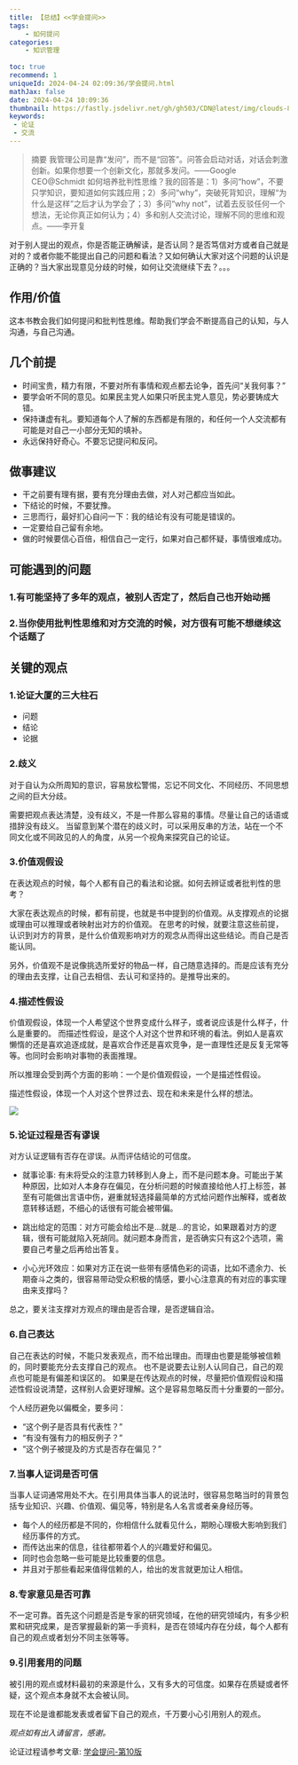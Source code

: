 ```yaml
---
title: 【总结】<<学会提问>>
tags:
    - 如何提问
categories:
    - 知识管理
        
toc: true
recommend: 1
uniqueId: 2024-04-24 02:09:36/学会提问.html
mathJax: false
date: 2024-04-24 10:09:36
thumbnail: https://fastly.jsdelivr.net/gh/gh503/CDN@latest/img/clouds-8621202.jpg
keywords:
 - 论证
 - 交流
---
```

> 摘要
我管理公司是靠“发问”，而不是“回答”。问答会启动对话，对话会刺激创新。如果你想要一个创新文化，那就多发问。——Google CEO@Schmidt
如何培养批判性思维？我的回答是：1）多问“how”，不要只学知识，要知道如何实践应用；2）多问“why”，突破死背知识，理解“为什么是这样”之后才认为学会了；3）多问“why not”，试着去反驳任何一个想法，无论你真正如何认为；4）多和别人交流讨论，理解不同的思维和观点。——李开复

对于别人提出的观点，你是否能正确解读，是否认同？是否笃信对方或者自己就是对的？或者你能不能提出自己的问题和看法？又如何确认大家对这个问题的认识是正确的？当大家出现意见分歧的时候，如何让交流继续下去？。。。
<!-- more -->
## 作用/价值
这本书教会我们如何提问和批判性思维。帮助我们学会不断提高自己的认知，与人沟通，与自己沟通。

## 几个前提
- 时间宝贵，精力有限，不要对所有事情和观点都去论争，首先问“关我何事？”
- 要学会听不同的意见。如果民主党人如果只听民主党人意见，势必要铸成大错。
- 保持谦虚有礼。要知道每个人了解的东西都是有限的，和任何一个人交流都有可能是对自己一小部分无知的填补。
- 永远保持好奇心。不要忘记提问和反问。

## 做事建议
- 干之前要有理有据，要有充分理由去做，对人对己都应当如此。
- 下结论的时候，不要犹豫。
- 三思而行，最好扪心自问一下：我的结论有没有可能是错误的。
- 一定要给自己留有余地。
- 做的时候要信心百倍，相信自己一定行，如果对自己都怀疑，事情很难成功。

## 可能遇到的问题
### 1.有可能坚持了多年的观点，被别人否定了，然后自己也开始动摇

### 2.当你使用批判性思维和对方交流的时候，对方很有可能不想继续这个话题了

## 关键的观点
### 1.论证大厦的三大柱石
- 问题
- 结论
- 论据

### 2.歧义
对于自认为众所周知的意识，容易放松警惕，忘记不同文化、不同经历、不同思想之间的巨大分歧。

需要把观点表达清楚，没有歧义，不是一件那么容易的事情。尽量让自己的话语或措辞没有歧义。
当留意到某个潜在的歧义时，可以采用反串的方法，站在一个不同文化或不同政见的人的角度，从另一个视角来探究自己的论证。

### 3.价值观假设
在表达观点的时候，每个人都有自己的看法和论据。如何去辨证或者批判性的思考？

大家在表达观点的时候，都有前提，也就是书中提到的价值观。从支撑观点的论据或理由可以推理或者映射出对方的价值观。
在思考的时候，就要注意这些前提，认识到对方的背景，是什么价值观影响对方的观念从而得出这些结论。而自己是否能认同。

另外，价值观不是说像挑选所爱好的物品一样，自己随意选择的。而是应该有充分的理由去支撑，让自己去相信、去认可和坚持的。是推导出来的。

### 4.描述性假设
价值观假设，体现一个人希望这个世界变成什么样子，或者说应该是什么样子，什么是重要的。
而描述性假设，是这个人对这个世界和环境的看法。例如人是喜欢懒惰的还是喜欢追逐成就，是喜欢合作还是喜欢竞争，是一直理性还是反复无常等等。也同时会影响对事物的表面推理。

所以推理会受到两个方面的影响：一个是价值观假设，一个是描述性假设。

描述性假设，体现一个人对这个世界过去、现在和未来是什么样的想法。

![](https://fastly.jsdelivr.net/gh/gh503/CDN@latest/img/ai-generated-8562830_1920.jpg)

### 5.论证过程是否有谬误
对方认证逻辑有否存在谬误。从而评估结论的可信度。

- 就事论事:  有未将受众的注意力转移到人身上，而不是问题本身。可能出于某种原因，比如对人本身存在偏见，在分析问题的时候直接给他人打上标签，甚至有可能做出言语中伤，避重就轻选择最简单的方式给问题作出解释，或者故意转移话题，不细心的话很有可能会被带偏。

- 跳出给定的范围：对方可能会给出不是...就是...的言论，如果跟着对方的逻辑，很有可能就陷入死胡同。就问题本身而言，是否确实只有这2个选项，需要自己考量之后再给出答复。

- 小心光环效应：如果对方正在说一些带有感情色彩的词语，比如不遗余力、长期奋斗之类的，很容易带动受众积极的情感，要小心注意真的有对应的事实理由来支撑吗？

总之，要关注支撑对方观点的理由是否合理，是否逻辑自洽。

### 6.自己表达
自己在表达的时候，不能只发表观点，而不给出理由。而理由也要是能够被信赖的，同时要能充分去支撑自己的观点。
也不是说要去让别人认同自己，自己的观点也可能是有偏差和误区的。
如果是在传达观点的时候，尽量把价值观假设和描述性假设说清楚，这样别人会更好理解。这个是容易忽略反而十分重要的一部分。

个人经历避免以偏概全，要多问：
- “这个例子是否具有代表性？”
- “有没有强有力的相反例子？”
- “这个例子被提及的方式是否存在偏见？”

### 7.当事人证词是否可信
当事人证词通常用处不大。在引用具体当事人的说法时，很容易忽略当时的背景包括专业知识、兴趣、价值观、偏见等，特别是名人名言或者亲身经历等。
- 每个人的经历都是不同的，你相信什么就看见什么，期盼心理极大影响到我们经历事件的方式。
- 而传达出来的信息，往往都带着个人的兴趣爱好和偏见。
- 同时也会忽略一些可能是比较重要的信息。
- 并且对于那些看起来值得信赖的人，给出的发言就更加让人相信。

### 8.专家意见是否可靠
不一定可靠。首先这个问题是否是专家的研究领域，在他的研究领域内，有多少积累和研究成果，是否掌握最新的第一手资料，是否在领域内存在分歧，每个人都有自己的观点或者划分不同主张等等。

### 9.引用套用的问题
被引用的观点或材料最初的来源是什么，又有多大的可信度。如果存在质疑或者怀疑，这个观点本身就不太会被认同。

现在不论是谁都能发表或者留下自己的观点，千万要小心引用别人的观点。


*观点如有出入请留言，感谢。*

论证过程请参考文章:
[学会提问-第10版](https://www.amazon.co.jp/%E5%AD%A6%E4%BC%9A%E6%8F%90%E9%97%AE-%E5%8E%9F%E4%B9%A6%E7%AC%AC10%E7%89%88/dp/B00AH8Z384)
